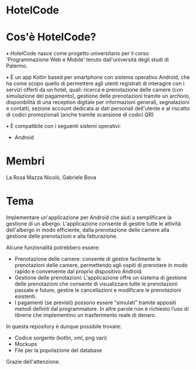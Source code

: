 # HotelCode

# Cos'è HotelCode?

• HotelCode nasce come progetto universitario per il corso 'Programmazione Web e Mobile' tenuto dall'università degli studi di Palermo.

• È un app Kotlin based per smartphone con sistema operativo Android, che ha come scopo quello di permettere agli utenti registrati di interagire con i servizi offerti da un hotel, quali: ricerca e prenotazione delle camere (con simulazione del pagamento), gestione delle prenotazioni tramite un archivio, disponibilità di una reception digitale per informazioni generali, segnalazioni e contatti, sezione account dedicata ai dati personali dell'utente e al riscatto di codici promozionali (anche tramite scansione di codici QR)

• È compatibile con i seguenti sistemi operativi:
- Android

# Membri
La Rosa Mazza Nicolò,
Gabriele Bova

# Tema
Implementare un'applicazione per Android che aiuti a semplificare la gestione di un albergo. L'applicazione consente di gestire tutte le attività dell'albergo in modo efficiente, dalla prenotazione delle camere alla gestione delle prenotazioni e alla fatturazione. 

Alcune funzionalità potrebbero essere: 

- Prenotazione delle camere: consente di gestire facilmente le prenotazioni delle camere, permettendo agli ospiti di prenotare in modo rapido e conveniente dal proprio dispositivo Android. 
- Gestione delle prenotazioni: L'applicazione offre un sistema di gestione delle prenotazioni che consente di visualizzare tutte le prenotazioni passate e future, gestire le cancellazioni e modificare le prenotazioni esistenti. 
- I pagamenti (se previsti) possono essere “simulati” tramite appositi metodi definiti dal programmatore. In altre parole non è richiesto l’uso di librerie che implementino un trasferimento reale di denaro.

In questa repository è dunque possibile trovare:
- Codice sorgente (kotlin, xml, png vari)
- Mockups
- File per la popolazione del database

Grazie dell'attenzione.
